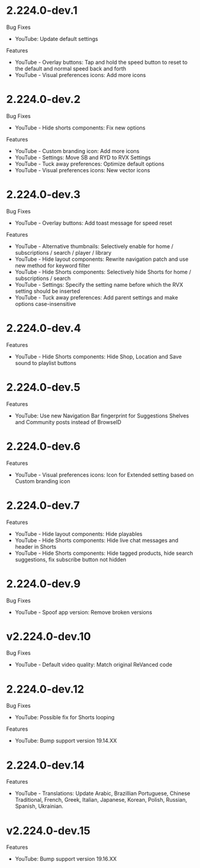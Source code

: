 # 2.224.0-dev.1
Bug Fixes
- YouTube: Update default settings
  
Features
- YouTube - Overlay buttons: Tap and hold the speed button to reset to the default and normal speed back and forth
- YouTube - Visual preferences icons: Add more icons

# 2.224.0-dev.2
Bug Fixes
- YouTube - Hide shorts components: Fix new options

Features
- YouTube - Custom branding icon: Add more icons
- YouTube - Settings: Move SB and RYD to RVX Settings
- YouTube - Tuck away preferences: Optimize default options
- YouTube - Visual preferences icons: New vector icons

# 2.224.0-dev.3
Bug Fixes
- YouTube - Overlay buttons: Add toast message for speed reset

Features
- YouTube - Alternative thumbnails: Selectively enable for home / subscriptions / search / player / library
- YouTube - Hide layout components: Rewrite navigation patch and use new method for keyword filter
- YouTube - Hide Shorts components: Selectively hide Shorts for home / subscriptions / search
- YouTube - Settings: Specify the setting name before which the RVX setting should be inserted
- YouTube - Tuck away preferences: Add parent settings and make options case-insensitive

# 2.224.0-dev.4
Features
- YouTube - Hide Shorts components: Hide Shop, Location and Save sound to playlist buttons

# 2.224.0-dev.5
Features
- YouTube: Use new Navigation Bar fingerprint for Suggestions Shelves and Community posts instead of BrowseID

# 2.224.0-dev.6
Features
- YouTube - Visual preferences icons: lcon for Extended setting based on Custom branding icon

# 2.224.0-dev.7
Features
- YouTube - Hide layout components: Hide playables
- YouTube - Hide Shorts components: Hide live chat messages and header in Shorts
- YouTube - Hide Shorts components: Hide tagged products, hide search suggestions, fix subscribe button not hidden

# 2.224.0-dev.9
Bug Fixes
- YouTube - Spoof app version: Remove broken versions

# v2.224.0-dev.10
Bug Fixes
- YouTube - Default video quality: Match original ReVanced code

# 2.224.0-dev.12
Bug Fixes
- YouTube: Possible fix for Shorts looping

Features
- YouTube: Bump support version 19.14.XX

# 2.224.0-dev.14
Features
- YouTube - Translations: Update Arabic, Brazillian Portuguese, Chinese Traditional, French, Greek, Italian, Japanese, Korean, Polish, Russian, Spanish, Ukrainian.

# v2.224.0-dev.15
Features
- YouTube: Bump support version 19.16.XX
